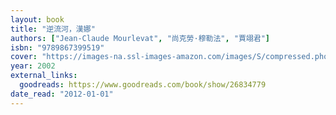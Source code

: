 ```yaml
---
layout: book
title: "逆流河，漢娜"
authors: ["Jean-Claude Mourlevat", "尚克勞·穆勒法", "賈翊君"]
isbn: "9789867399519"
cover: "https://images-na.ssl-images-amazon.com/images/S/compressed.photo.goodreads.com/books/1443532480i/26834779.jpg"
year: 2002
external_links:
  goodreads: https://www.goodreads.com/book/show/26834779
date_read: "2012-01-01"
---
```

